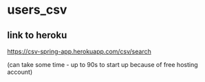 # users_csv

## link to heroku

https://csv-spring-app.herokuapp.com/csv/search

(can take some time - up to 90s to start up because of free hosting account)
